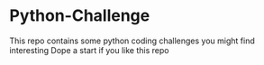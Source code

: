 # Python-Challenge
This repo contains some python coding challenges you might find interesting Dope a start if you like this repo
